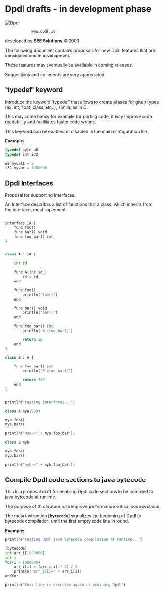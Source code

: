 # Dpdl drafts - in development phase

![Dpdl](https://www.dpdl.io/images/dpdl-io.png)

				www.dpdl.io

	
developed by
**SEE Solutions**
&copy; 2003

The following document contains proposals for new Dpdl features that are considered and in development.

These features may eventually be available in coming releases.

Suggestions and comments are very appreciated.


## 'typedef' keyword

Introduce the keyword 'typedef' that allows to create aliases for given types (ex. int, float, class, etc..), similar as in C.

This may come handy for example for porting code, it may improve code readability and facilitates faster code writing.

This keyword can be enabled or disabled in the main configuration file.

**Example:**

```c
typedef byte u8
typedef int i32

u8 myval1 = 3
i32 myvar = 1000000
```


## Dpdl Interfaces

Proposal for supporting Interfaces.

An Interface describes a list of functions that a class, which inherits from the interface, must implement.

```python

interface IA {
	func foo()
	func bar() void
	func foo_bar() int
}


class A : IA {

	int id

	func A(int id_)
		id = id_
	end

	func foo()
		println("foo()")
	end

	func bar() void
		println("bar()")
	end

	func foo_bar() int
		println("A->foo_bar()")

		return id
	end
}

class B : A {

	func foo_bar() int
		println("B->foo_bar()")

		return 369
	end
}


println("testing interfaces...")

class A mya(999)

mya.foo()
mya.bar()

println("mya->" + mya.foo_bar())

class B myb

myb.foo()
myb.bar()

println("myb->" + myb.foo_bar())
```

## Compile Dpdl code sections to java bytecode


This is a proposal draft for enabling Dpdl code sections to be compiled to java bytecode at runtime.

The purpose of this feature is to improve performance critical code sections

The meta instruction **`[bytecode]`** signalizes the beginning of Dpdl to bytecode compilation, until the first empty code line in found.

**Example:**

```python
println("testing Dpdl java bytecode compilation at runtime...")

[bytecode]
int arr_i[1000000]
int i
for(i < 1000000)
	arr_i[i] = (arr_i[i] * 2) / 3
	println("arr_i[i]=" + arr_i[i])
endfor

println("this line is executed again as ordinary Dpdl")
```



